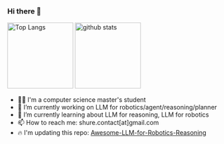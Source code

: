 ### Hi there 👋

<p align="left"> 
  <img alt="Top Langs" height="150px" src="https://github-readme-stats.vercel.app/api/top-langs/?username=shure-dev&layout=compact&show_icons=true&theme=onedark" />
  <img alt="github stats" height="150px" src="https://github-readme-stats.vercel.app/api?username=shure-dev&theme=onedark&show_icons=ture" />
</p>

<!-- [![trophy](https://github-profile-trophy.vercel.app/?username=shure-dev)](https://github.com/ryo-ma/github-profile-trophy) -->


<!--
**shure-dev/shure-dev** is a ✨ _special_ ✨ repository because its `README.md` (this file) appears on your GitHub profile.

Here are some ideas to get you started:
-->
- 👨‍🎓 I'm a computer science master's student
- 🔭 I’m currently working on LLM for robotics/agent/reasoning/planner
- 🌱 I’m currently learning about LLM for reasoning, LLM for robotics
- 📫 How to reach me: shure.contact[at]gmail.com
- 🔥 I'm updating this repo: [Awesome-LLM-for-Robotics-Reasoning](https://github.com/shure-dev/Awesome-LLM-for-Robotics-Reasoning)
